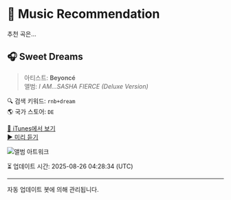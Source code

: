 
# 🎵 Music Recommendation

추천 곡은...

## 🎧 Sweet Dreams  
> 아티스트: **Beyoncé**  
> 앨범: _I AM...SASHA FIERCE (Deluxe Version)_  

🔍 검색 키워드: `rnb+dream`  
🌎 국가 스토어: `DE`

[🔗 iTunes에서 보기](https://music.apple.com/de/album/sweet-dreams/295783816?i=295784146&uo=4)  
[▶️ 미리 듣기](https://audio-ssl.itunes.apple.com/itunes-assets/AudioPreview126/v4/ac/e0/28/ace02839-a0ee-8072-4c58-78582dd5260c/mzaf_14612718871218292801.plus.aac.p.m4a)

![앨범 아트워크](https://is1-ssl.mzstatic.com/image/thumb/Music125/v4/52/f9/76/52f976b0-016e-a3bf-1897-f69fb5d002d7/mzi.csyboqno.jpg/100x100bb.jpg)

⏳ 업데이트 시간: 2025-08-26 04:28:34 (UTC)

---
자동 업데이트 봇에 의해 관리됩니다.
